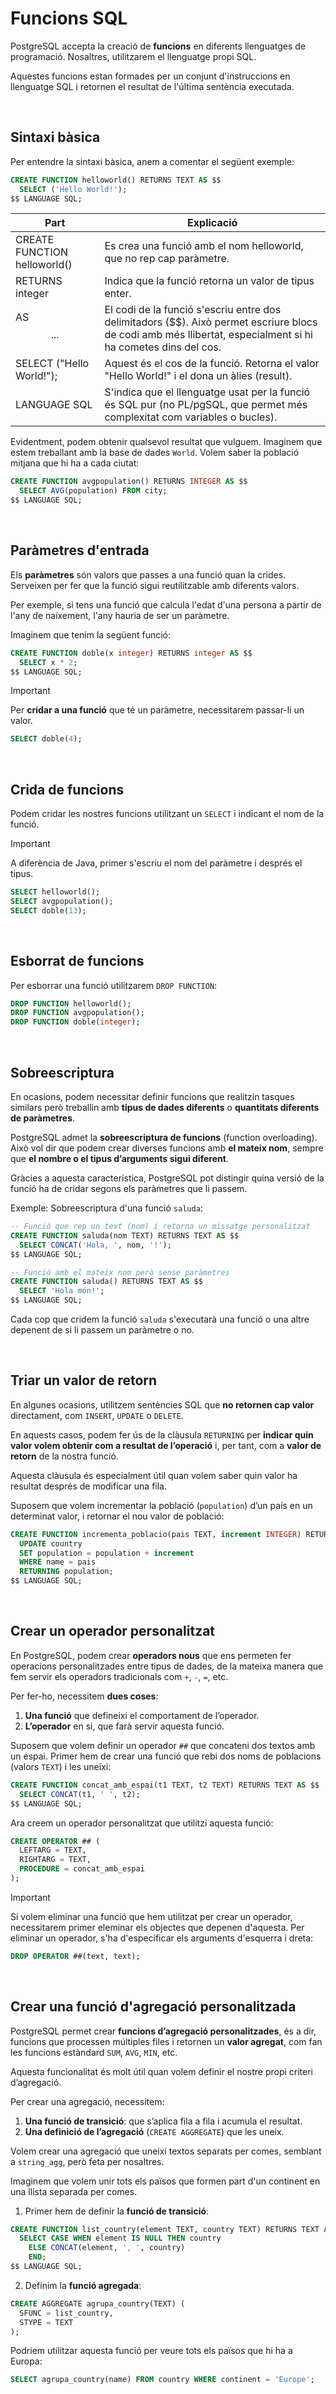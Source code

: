 # Funcions SQL

PostgreSQL accepta la creació de **funcions** en diferents llenguatges de programació. Nosaltres, utilitzarem el llenguatge propi SQL. 

Aquestes funcions estan formades per un conjunt d'instruccions en llenguatge SQL i retornen el resultat de l'última sentència executada. 

<br>

## Sintaxi bàsica

Per entendre la sintaxi bàsica, anem a comentar el següent exemple: 

```sql
CREATE FUNCTION helloworld() RETURNS TEXT AS $$
  SELECT ('Hello World!');
$$ LANGUAGE SQL;
```

| **Part** | **Explicació** | 
|-----------------|---------------|
| CREATE FUNCTION helloworld()             | Es crea una funció amb el nom helloworld, que no rep cap paràmetre.        | 
| RETURNS integer            | Indica que la funció retorna un valor de tipus enter.      | 
| AS $$ ... $$             | El codi de la funció s'escriu entre dos delimitadors ($$). Això permet escriure blocs de codi amb més llibertat, especialment si hi ha cometes dins del cos.          |
| SELECT ("Hello World!");          | Aquest és el cos de la funció. Retorna el valor "Hello World!" i el dona un àlies (result).       | 
| LANGUAGE SQL             | S'indica que el llenguatge usat per la funció és SQL pur (no PL/pgSQL, que permet més complexitat com variables o bucles).         |   

Evidentment, podem obtenir qualsevol resultat que vulguem. Imaginem que estem treballant amb la base de dades `World`. Volem saber la població mitjana que hi ha a cada ciutat: 

```sql
CREATE FUNCTION avgpopulation() RETURNS INTEGER AS $$
  SELECT AVG(population) FROM city;
$$ LANGUAGE SQL;
```

<br>

## Paràmetres d'entrada

Els **paràmetres** són valors que passes a una funció quan la crides. Serveixen per fer que la funció sigui reutilitzable amb diferents valors. 

Per exemple, si tens una funció que calcula l'edat d'una persona a partir de l'any de naixement, l'any hauria de ser un paràmetre. 

Imaginem que tenim la següent funció: 

```sql
CREATE FUNCTION doble(x integer) RETURNS integer AS $$
  SELECT x * 2;
$$ LANGUAGE SQL;
```

> [!IMPORTANT]  
> Per **cridar a una funció** que té un paràmetre, necessitarem passar-li un valor.
> ```sql
> SELECT doble(4);
> ```

<br>

## Crida de funcions

Podem cridar les nostres funcions utilitzant un `SELECT` i indicant el nom de la funció. 

> [!IMPORTANT] 
> A diferència de Java, primer s'escriu el nom del paràmetre i després el tipus.

```sql
SELECT helloworld();
SELECT avgpopulation();
SELECT doble(13);
```

<br>

## Esborrat de funcions

Per esborrar una funció utilitzarem `DROP FUNCTION`:

```sql
DROP FUNCTION helloworld();
DROP FUNCTION avgpopulation();
DROP FUNCTION doble(integer);
```

<br>

## Sobreescriptura

En ocasions, podem necessitar definir funcions que realitzin tasques similars però treballin amb **tipus de dades diferents** o **quantitats diferents de paràmetres**.

PostgreSQL admet la **sobreescriptura de funcions** (function overloading). Això vol dir que podem crear diverses funcions amb **el mateix nom**, sempre que **el nombre o el tipus d’arguments sigui diferent**.

Gràcies a aquesta característica, PostgreSQL pot distingir quina versió de la funció ha de cridar segons els paràmetres que li passem.

Exemple: Sobreescriptura d'una funció `saluda`:

```sql
-- Funció que rep un text (nom) i retorna un missatge personalitzat
CREATE FUNCTION saluda(nom TEXT) RETURNS TEXT AS $$
  SELECT CONCAT('Hola, ', nom, '!');
$$ LANGUAGE SQL;

-- Funció amb el mateix nom però sense paràmetres
CREATE FUNCTION saluda() RETURNS TEXT AS $$
  SELECT 'Hola món!';
$$ LANGUAGE SQL;
```

Cada cop que cridem la funció `saluda` s'executarà una funció o una altre depenent de si li passem un paràmetre o no. 

<br>

## Triar un valor de retorn

En algunes ocasions, utilitzem sentències SQL que **no retornen cap valor** directament, com `INSERT`, `UPDATE` o `DELETE`.

En aquests casos, podem fer ús de la clàusula `RETURNING` per **indicar quin valor volem obtenir com a resultat de l’operació** i, per tant, com a **valor de retorn** de la nostra funció.

Aquesta clàusula és especialment útil quan volem saber quin valor ha resultat després de modificar una fila.

Suposem que volem incrementar la població (`population`) d’un país en un determinat valor, i retornar el nou valor de població:

```sql
CREATE FUNCTION incrementa_poblacio(pais TEXT, increment INTEGER) RETURNS INTEGER AS $$
  UPDATE country
  SET population = population + increment
  WHERE name = pais 
  RETURNING population;
$$ LANGUAGE SQL;
```

<br>

## Crear un operador personalitzat

En PostgreSQL, podem crear **operadors nous** que ens permeten fer operacions personalitzades entre tipus de dades, de la mateixa manera que fem servir els operadors tradicionals com `+`, `-`, `=`, etc.

Per fer-ho, necessitem **dues coses**:

1. **Una funció** que defineixi el comportament de l’operador.
2. **L’operador** en si, que farà servir aquesta funció.

Suposem que volem definir un operador `##` que concateni dos textos amb un espai. Primer hem de crear una funció que rebi dos noms de poblacions (valors `TEXT`) i les uneixi:

```sql
CREATE FUNCTION concat_amb_espai(t1 TEXT, t2 TEXT) RETURNS TEXT AS $$
  SELECT CONCAT(t1, ' ', t2);
$$ LANGUAGE SQL;
```

Ara creem un operador personalitzat que utilitzi aquesta funció:

```sql
CREATE OPERATOR ## (
  LEFTARG = TEXT,
  RIGHTARG = TEXT,
  PROCEDURE = concat_amb_espai
);
```

> [!IMPORTANT]
> Si volem eliminar una funció que hem utilitzat per crear un operador, necessitarem primer eleminar els objectes que depenen d'aquesta. Per eliminar un operador, s'ha d'especificar els arguments d'esquerra i dreta:
> ```sql
> DROP OPERATOR ##(text, text);
> ```

<br>

## Crear una funció d'agregació personalitzada

PostgreSQL permet crear **funcions d’agregació personalitzades**, és a dir, funcions que processen múltiples files i retornen un **valor agregat**, com fan les funcions estàndard `SUM`, `AVG`, `MIN`, etc.

Aquesta funcionalitat és molt útil quan volem definir el nostre propi criteri d’agregació.

Per crear una agregació, necessitem:

1. **Una funció de transició**: que s’aplica fila a fila i acumula el resultat.
2. **Una definició de l’agregació** (`CREATE AGGREGATE`) que les uneix.

Volem crear una agregació que uneixi textos separats per comes, semblant a `string_agg`, però feta per nosaltres.

Imaginem que volem unir tots els països que formen part d'un continent en una llista separada per comes. 

1. Primer hem de definir la **funció de transició**:

```sql
CREATE FUNCTION list_country(element TEXT, country TEXT) RETURNS TEXT AS $$
  SELECT CASE WHEN element IS NULL THEN country
    ELSE CONCAT(element, ', ', country)
    END;
$$ LANGUAGE SQL;
```

2. Definim la **funció agregada**:

```sql
CREATE AGGREGATE agrupa_country(TEXT) (
  SFUNC = list_country,
  STYPE = TEXT
);
```

Podriem utilitzar aquesta funció per veure tots els països que hi ha a Europa: 

```sql
SELECT agrupa_country(name) FROM country WHERE continent = 'Europe';
```
